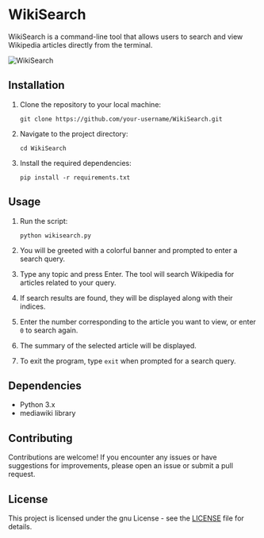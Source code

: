 # WikiSearch

WikiSearch is a command-line tool that allows users to search and view Wikipedia articles directly from the terminal.

![WikiSearch](images/wikisearch.png)

## Installation

1. Clone the repository to your local machine:

    ```
    git clone https://github.com/your-username/WikiSearch.git
    ```

2. Navigate to the project directory:

    ```
    cd WikiSearch
    ```

3. Install the required dependencies:

    ```
    pip install -r requirements.txt
    ```

## Usage

1. Run the script:

    ```
    python wikisearch.py
    ```

2. You will be greeted with a colorful banner and prompted to enter a search query.

3. Type any topic and press Enter. The tool will search Wikipedia for articles related to your query.

4. If search results are found, they will be displayed along with their indices.

5. Enter the number corresponding to the article you want to view, or enter `0` to search again.

6. The summary of the selected article will be displayed.

7. To exit the program, type `exit` when prompted for a search query.

## Dependencies

- Python 3.x
- mediawiki library

## Contributing

Contributions are welcome! If you encounter any issues or have suggestions for improvements, please open an issue or submit a pull request.

## License

This project is licensed under the gnu License - see the [LICENSE](LICENSE) file for details.
